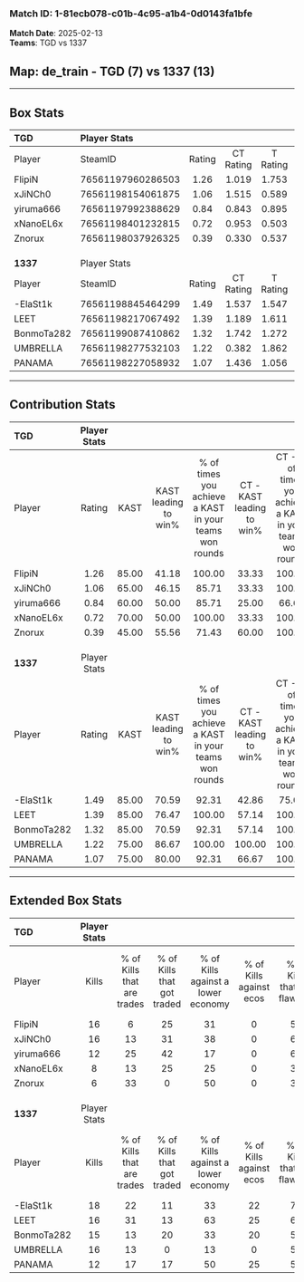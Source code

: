 ### Match ID: 1-81ecb078-c01b-4c95-a1b4-0d0143fa1bfe  
**Match Date**: 2025-02-13  
**Teams**: TGD vs 1337  

## **Map**: de_train - TGD (7) vs 1337 (13)  
---  

## Box Stats  

| **TGD**    | Player Stats      |        |           |          |       |      |       |         |        |      |     |
| :- | :- | :-: | :-: | :-: | :-: | :-: | :-: | :-: | :-: | :-: | :-: |
| Player     | SteamID           | Rating | CT Rating | T Rating | KAST  | ADR  | Kills | Assists | Deaths | K/D  | HS% |
| FlipiN     | 76561197960286503 |  1.26  |   1.019   |  1.753   | 85.00 | 73.1 |  16   |    5    |   14   | 1.14 | 18  |
| xJiNCh0    | 76561198154061875 |  1.06  |   1.515   |  0.589   | 65.00 | 79.3 |  16   |    2    |   16   | 1.00 | 50  |
| yiruma666  | 76561197992388629 |  0.84  |   0.843   |  0.895   | 60.00 | 72.0 |  12   |    3    |   16   | 0.75 | 50  |
| xNanoEL6x  | 76561198401232815 |  0.72  |   0.953   |  0.503   | 70.00 | 49.9 |   8   |    3    |   14   | 0.57 | 25  |
| Znorux     | 76561198037926325 |  0.39  |   0.330   |  0.537   | 45.00 | 53.0 |   6   |    4    |   17   | 0.35 | 50  |
|            |                   |        |           |          |       |      |       |         |        |      |     |
|            |                   |        |           |          |       |      |       |         |        |      |     |
|            |                   |        |           |          |       |      |       |         |        |      |     |
| **1337**   | Player Stats      |        |           |          |       |      |       |         |        |      |     |
| Player     | SteamID           | Rating | CT Rating | T Rating | KAST  | ADR  | Kills | Assists | Deaths | K/D  | HS% |
| -ElaSt1k   | 76561198845464299 |  1.49  |   1.537   |  1.547   | 85.00 | 86.5 |  18   |    4    |   10   | 1.80 | 44  |
| LEET       | 76561198217067492 |  1.39  |   1.189   |  1.611   | 85.00 | 80.2 |  16   |    5    |   10   | 1.60 | 50  |
| BonmoTa282 | 76561199087410862 |  1.32  |   1.742   |  1.272   | 85.00 | 82.8 |  15   |    8    |   12   | 1.25 | 53  |
| UMBRELLA   | 76561198277532103 |  1.22  |   0.382   |  1.862   | 75.00 | 75.9 |  16   |    4    |   13   | 1.23 | 25  |
| PANAMA     | 76561198227058932 |  1.07  |   1.436   |  1.056   | 75.00 | 78.6 |  12   |    7    |   13   | 0.92 | 41  |
---  

## Contribution Stats  

| **TGD**    | Player Stats |       |                      |                                                        |                           |                                                             |                          |                                                            |
| :- | :-: | :-: | :-: | :-: | :-: | :-: | :-: | :-: |
| Player     |    Rating    | KAST  | KAST leading to win% | % of times you achieve a KAST in your teams won rounds | CT - KAST leading to win% | CT - % of times you achieve a KAST in your teams won rounds | T - KAST leading to win% | T - % of times you achieve a KAST in your teams won rounds |
| FlipiN     |     1.26     | 85.00 |        41.18         |                         100.00                         |           33.33           |                           100.00                            |          50.00           |                           100.00                           |
| xJiNCh0    |     1.06     | 65.00 |        46.15         |                         85.71                          |           33.33           |                           100.00                            |          75.00           |                           75.00                            |
| yiruma666  |     0.84     | 60.00 |        50.00         |                         85.71                          |           25.00           |                            66.67                            |          100.00          |                           100.00                           |
| xNanoEL6x  |     0.72     | 70.00 |        50.00         |                         100.00                         |           33.33           |                           100.00                            |          80.00           |                           100.00                           |
| Znorux     |     0.39     | 45.00 |        55.56         |                         71.43                          |           60.00           |                           100.00                            |          50.00           |                           50.00                            |
|            |              |       |                      |                                                        |                           |                                                             |                          |                                                            |
|            |              |       |                      |                                                        |                           |                                                             |                          |                                                            |
|            |              |       |                      |                                                        |                           |                                                             |                          |                                                            |
| **1337**   | Player Stats |       |                      |                                                        |                           |                                                             |                          |                                                            |
| Player     |    Rating    | KAST  | KAST leading to win% | % of times you achieve a KAST in your teams won rounds | CT - KAST leading to win% | CT - % of times you achieve a KAST in your teams won rounds | T - KAST leading to win% | T - % of times you achieve a KAST in your teams won rounds |
| -ElaSt1k   |     1.49     | 85.00 |        70.59         |                         92.31                          |           42.86           |                            75.00                            |          90.00           |                           100.00                           |
| LEET       |     1.39     | 85.00 |        76.47         |                         100.00                         |           57.14           |                           100.00                            |          90.00           |                           100.00                           |
| BonmoTa282 |     1.32     | 85.00 |        70.59         |                         92.31                          |           57.14           |                           100.00                            |          80.00           |                           88.89                            |
| UMBRELLA   |     1.22     | 75.00 |        86.67         |                         100.00                         |          100.00           |                           100.00                            |          81.82           |                           100.00                           |
| PANAMA     |     1.07     | 75.00 |        80.00         |                         92.31                          |           66.67           |                           100.00                            |          88.89           |                           88.89                            |
---  

## Extended Box Stats  

| **TGD**    | Player Stats |                            |                            |                                    |                         |                              |                                 |        |                             |                                     |                          |                               |                            |
| :- | :-: | :-: | :-: | :-: | :-: | :-: | :-: | :-: | :-: | :-: | :-: | :-: | :-: |
| Player     |    Kills     | % of Kills that are trades | % of Kills that got traded | % of Kills against a lower economy | % of Kills against ecos | % of Kills that are flawless | % of Kills that are close duels | Deaths | % of Deaths that get traded | % of Deaths against a lower economy | % of Deaths against ecos | % of Deaths that are flawless | % of Deaths that are close |
| FlipiN     |      16      |             6              |             25             |                 31                 |            0            |              56              |               13                |   14   |             14              |                 14                  |            0             |              71               |             0              |
| xJiNCh0    |      16      |             13             |             31             |                 38                 |            0            |              69              |                0                |   16   |             19              |                 19                  |            0             |              81               |             0              |
| yiruma666  |      12      |             25             |             42             |                 17                 |            0            |              67              |               17                |   16   |              6              |                 25                  |            0             |              50               |             13             |
| xNanoEL6x  |      8       |             13             |             25             |                 25                 |            0            |              38              |               13                |   14   |             14              |                 14                  |            0             |              71               |             7              |
| Znorux     |      6       |             33             |             0              |                 50                 |            0            |              33              |               33                |   17   |              6              |                 24                  |            0             |              41               |             12             |
|            |              |                            |                            |                                    |                         |                              |                                 |        |                             |                                     |                          |                               |                            |
|            |              |                            |                            |                                    |                         |                              |                                 |        |                             |                                     |                          |                               |                            |
|            |              |                            |                            |                                    |                         |                              |                                 |        |                             |                                     |                          |                               |                            |
| **1337**   | Player Stats |                            |                            |                                    |                         |                              |                                 |        |                             |                                     |                          |                               |                            |
| Player     |    Kills     | % of Kills that are trades | % of Kills that got traded | % of Kills against a lower economy | % of Kills against ecos | % of Kills that are flawless | % of Kills that are close duels | Deaths | % of Deaths that get traded | % of Deaths against a lower economy | % of Deaths against ecos | % of Deaths that are flawless | % of Deaths that are close |
| -ElaSt1k   |      18      |             22             |             11             |                 33                 |           22            |              78              |                0                |   10   |             20              |                 20                  |            0             |              80               |             10             |
| LEET       |      16      |             31             |             13             |                 63                 |           25            |              63              |                0                |   10   |             20              |                 30                  |            20            |              50               |             0              |
| BonmoTa282 |      15      |             13             |             20             |                 33                 |           20            |              53              |               13                |   12   |             42              |                 25                  |            8             |              50               |             8              |
| UMBRELLA   |      16      |             13             |             0              |                 13                 |            0            |              56              |                6                |   13   |             15              |                 31                  |            15            |              62               |             15             |
| PANAMA     |      12      |             17             |             17             |                 50                 |           25            |              58              |               17                |   13   |             38              |                 23                  |            8             |              46               |             23             |

